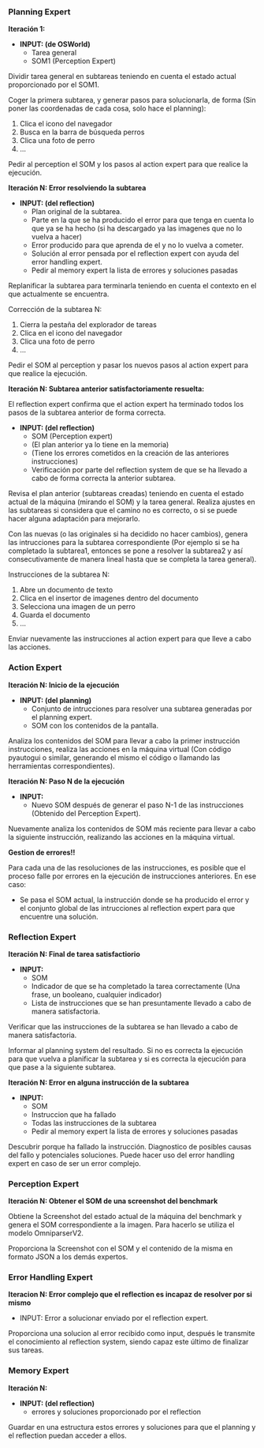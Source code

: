 ### Planning Expert

**Iteración 1:** 

- **INPUT: (de OSWorld)** 
    - Tarea general
    - SOM1 (Perception Expert)

Dividir tarea general en subtareas teniendo en cuenta el estado actual proporcionado por el SOM1.

Coger la primera subtarea, y generar pasos para solucionarla, de forma (Sin poner las coordenadas de cada cosa, solo hace el planning):

1. Clica el icono del navegador 
2. Busca en la barra de búsqueda perros
3. Clica una foto de perro
4. ...

Pedir al perception el SOM y los pasos al action expert para que realice la ejecución.

**Iteración N: Error resolviendo la subtarea** 

- **INPUT: (del reflection)** 
    - Plan original de la subtarea.
    - Parte en la que se ha producido el error para que tenga en cuenta lo que ya se ha hecho (si ha descargado ya las imagenes que no lo vuelva a hacer)
    - Error producido para que aprenda de el y no lo vuelva a cometer.  
    - Solución al error pensada por el reflection expert con ayuda del error handling expert.
    - Pedir al memory expert la lista de errores y soluciones pasadas

Replanificar la subtarea para terminarla teniendo en cuenta el contexto en el que actualmente se encuentra.

Corrección de la subtarea N: 

1. Cierra la pestaña del explorador de tareas
2. Clica en el icono del navegador
3. Clica una foto de perro
4. ... 

Pedir el SOM al perception y pasar los nuevos pasos al action expert para que realice la ejecución.

**Iteración N: Subtarea anterior satisfactoriamente resuelta:**

El reflection expert confirma que el action expert ha terminado todos los pasos de la subtarea anterior de forma correcta.

- **INPUT: (del reflection)** 
    - SOM (Perception expert)
    - (El plan anterior ya lo tiene en la memoria)
    - (Tiene los errores cometidos en la creación de las 
    anteriores instrucciones)
    - Verificación por parte del reflection system de que se ha llevado a cabo de forma correcta la anterior subtarea.

Revisa el plan anterior (subtareas creadas) teniendo en cuenta el estado actual de la máquina (mirando el SOM) y la tarea general. Realiza ajustes en las subtareas si considera que el camino no es correcto, o si se puede hacer alguna adaptación para mejorarlo.

Con las nuevas (o las originales si ha decidido no hacer cambios), genera las intrucciones para la subtarea correspondiente (Por ejemplo si se ha completado la subtarea1, entonces se pone a resolver la subtarea2 y así consecutivamente de manera lineal hasta que se completa la tarea general).

Instrucciones de la subtarea N:

1. Abre un documento de texto
2. Clica en el insertor de imagenes dentro del documento
3. Selecciona una imagen de un perro
4. Guarda el documento
5. ...

Enviar nuevamente las instrucciones al action expert para que lleve a cabo las acciones.

### Action Expert

**Iteración N: Inicio de la ejecución**

- **INPUT: (del planning)** 
    - Conjunto de intrucciones para resolver una subtarea generadas por el planning expert.
    - SOM con los contenidos de la pantalla.

Analiza los contenidos del SOM para llevar a cabo la primer instrucción instrucciones, realiza las acciones en la máquina virtual (Con código pyautogui o similar, generando el mismo el código o llamando las herramientas correspondientes).

**Iteración N: Paso N de la ejecución**

- **INPUT:**  
    - Nuevo SOM después de generar el paso N-1 de las instrucciones (Obtenido del Perception Expert). 

Nuevamente analiza los contenidos de SOM más reciente para llevar a cabo la siguiente instrucción, realizando las acciones en la máquina virtual.

**Gestion de errores!!**

Para cada una de las resoluciones de las instrucciones, es posible que el proceso falle por errores en la ejecución de instrucciones anteriores. En ese caso:

- Se pasa el SOM actual, la instrucción donde se ha producido el error y el conjunto global de las intrucciones al reflection expert para que encuentre una solución.

### Reflection Expert

**Iteración N: Final de tarea satisfactiorio**

- **INPUT:** 
    - SOM
    - Indicador de que se ha completado la tarea correctamente (Una frase, un booleano, cualquier indicador)
    - Lista de instrucciones que se han presuntamente llevado a cabo de manera satisfactoria.

Verificar que las instrucciones de la subtarea se han llevado a cabo de manera satisfactoria.

Informar al planning system del resultado. Si no es correcta la ejecución para que vuelva a planificar la subtarea y si es correcta la ejecución para que pase a la siguiente subtarea.

**Iteración N: Error en alguna instrucción de la subtarea**

- **INPUT:** 
    - SOM
    - Instruccion que ha fallado
    - Todas las instrucciones de la subtarea
    - Pedir al memory expert la lista de errores y soluciones pasadas

Descubrir porque ha fallado la instrucción. Diagnostico de posibles causas del fallo y potenciales soluciones. Puede hacer uso del error handling expert en caso de ser un error complejo.

### Perception Expert

**Iteración N: Obtener el SOM de una screenshot del benchmark**

Obtiene la Screenshot del estado actual de la máquina del benchmark y genera el SOM correspondiente a la imagen. Para hacerlo se utiliza el modelo OmniparserV2.

Proporciona la Screenshot con el SOM y el contenido de la misma en formato JSON a los demás expertos.

### Error Handling Expert

**Iteracion N: Error complejo que el reflection es incapaz de resolver por si mismo**

- INPUT: Error a solucionar enviado por el reflection expert.

Proporciona una solucion al error recibido como input, después le transmite el conocimiento al reflection system, siendo capaz este último de finalizar sus tareas.

### Memory Expert

**Iteración N:** 

- **INPUT: (del reflection)** 
    - errores y soluciones proporcionado por el reflection

Guardar en una estructura estos errores y soluciones para que el planning y el reflection puedan acceder a ellos.


